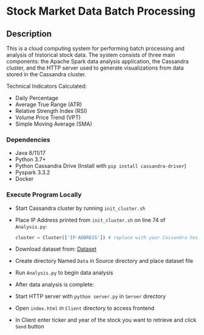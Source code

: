 # Stock Market Data Batch Processing

## Description
 This is a cloud computing system for performing batch processing and analysis of historical stock data. The system consists of three main components: the Apache Spark data analysis application, the Cassandra cluster, and the HTTP server used to generate visualizations from data stored in the Cassandra cluster.
 
 Technical Indicators Calculated:  
 - Daily Percentage 
 - Average True Range (ATR)
 - Relative Strength Index (RSI)
 - Volume Price Trend (VPT)
 - Simple Moving Average (SMA)

### Dependencies

 - Java 8/11/17
 - Python 3.7+
 - Python Cassandra Drive (Install with `pip install cassandra-driver`)
 - Pyspark 3.3.2
 - Docker

### Execute Program Locally

- Start Cassandra cluster by running `init_cluster.sh`
- Place IP Address printed from `init_cluster.sh` on line 74 of `Analysis.py`:

  ```python
  cluster = Cluster(['IP-ADDRESS']) # replace with your Cassandra host IP
  ```

- Download dataset from: [Dataset](https://drive.google.com/drive/folders/1KWJ0vnp4ezD54BtjWUgHAHs13wPE1-w_)
- Create directory Named `Data` in Source directory and place dataset file
- Run `Analysis.py` to begin data analysis
- After data analysis is complete:
- Start HTTP server with `python server.py` in `Server` directory
- Open `index.html` in `Client` directory to access frontend
- In Client enter ticker and year of the stock you want to retrieve and click `Send` button
